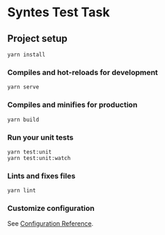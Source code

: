 # Syntes Test Task

## Project setup
```
yarn install
```

### Compiles and hot-reloads for development
```
yarn serve
```

### Compiles and minifies for production
```
yarn build
```

### Run your unit tests
```
yarn test:unit
yarn test:unit:watch
```

### Lints and fixes files
```
yarn lint
```

### Customize configuration
See [Configuration Reference](https://cli.vuejs.org/config/).

